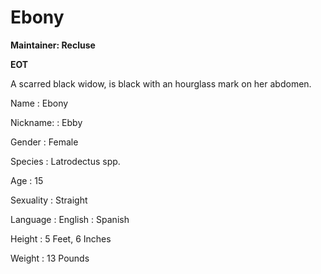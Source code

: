 # Ebony

<tldr>

**Maintainer: Recluse**

**EOT**

A scarred black widow, is black with an hourglass mark on her abdomen.
</tldr>

<tabs>
<tab id="information" title="General Information">

Name
: Ebony

Nickname:
: Ebby

Gender
: Female

Species
: Latrodectus spp.

Age
: 15

Sexuality
: Straight

Language
: English
: Spanish

Height
: 5 Feet, 6 Inches

Weight
: 13 Pounds

</tab>
</tabs>
